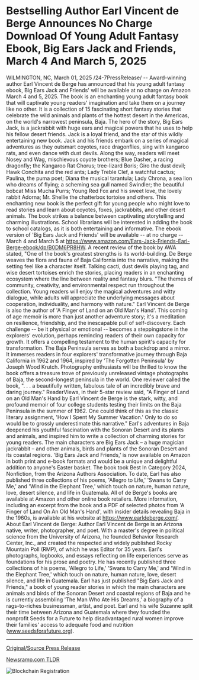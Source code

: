 # Bestselling Author Earl Vincent de Berge Announces No Charge Download Of Young Adult Fantasy Ebook, Big Ears Jack and Friends, March 4 And March 5, 2025

WILMINGTON, NC, March 01, 2025 /24-7PressRelease/ -- Award-winning author Earl Vincent de Berge has announced that his young adult fantasy ebook, Big Ears Jack and Friends' will be available at no charge on Amazon March 4 and 5, 2025.  The book is an enchanting young adult fantasy book that will captivate young readers' imagination and take them on a journey like no other. It is a collection of 15 fascinating short fantasy stories that celebrate the wild animals and plants of the hottest desert in the Americas, on the world's narrowest peninsula, Baja.  The hero of the story, Big Ears Jack, is a jackrabbit with huge ears and magical powers that he uses to help his fellow desert friends. Jack is a loyal friend, and the star of this wildly entertaining new book.  Jack and his friends embark on a series of magical adventures as they outsmart coyotes, race dragonflies, sing with kangaroo rats, and even dance with dust devils. Along the way, readers will meet Nosey and Wag, mischievous coyote brothers; Blue Dasher, a racing dragonfly; the Kangaroo Rat Chorus; tree-lizard Boris; Giro the dust devil; Hawk Conchita and the red ants; Lady Treble Clef, a watchful cactus; Paulina, the puma poet; Diana the musical tarantula; Lady Chrona, a sea lion who dreams of flying; a scheming sea gull named Swindler; the beautiful bobcat Miss Mucha Purrs; Young Red Fox and his sweet love, the lovely rabbit Adorna; Mr. Shellie the chatterbox tortoise and others.  This enchanting new book is the perfect gift for young people who might love to read stories and learn about coyotes, foxes, jackrabbits, and other desert animals. The book strikes a balance between captivating storytelling and charming illustrations. School librarians will be interested in adding the book to school catalogs, as it is both entertaining and informative.  The ebook version of 'Big Ears Jack and Friends' will be available -- at no charge -- March 4 and March 5 at https://www.amazon.com/Ears-Jack-Friends-Earl-Berge-ebook/dp/B0DM6PR8HW.  A recent review of the book by AWA stated, "One of the book's greatest strengths is its world-building. De Berge weaves the flora and fauna of Baja California into the narrative, making the setting feel like a character itself. Talking cacti, dust devils playing tag, and wise desert tortoises enrich the stories, placing readers in an enchanting ecosystem where the line between reality and fantasy blurs.  "The themes of community, creativity, and environmental respect run throughout the collection. Young readers will enjoy the magical adventures and witty dialogue, while adults will appreciate the underlying messages about cooperation, individuality, and harmony with nature."  Earl Vincent de Berge is also the author of 'A Finger of Land on an Old Man's Hand'. This coming of age memoir is more than just another adventure story; it's a meditation on resilience, friendship, and the inescapable pull of self-discovery. Each challenge -- be it physical or emotional -- becomes a steppingstone in the explorers' evolution, perhaps reminding readers of their own capacity for growth. It offers a compelling testament to the human spirit's capacity for transformation.  The Baja Peninsula serves as both a backdrop and a mirror. It immerses readers in four explorers' transformative journey through Baja California in 1962 and 1964, inspired by 'The Forgotten Peninsula' by Joseph Wood Krutch.  Photography enthusiasts will be thrilled to know the book offers a treasure trove of previously unreleased vintage photographs of Baja, the second-longest peninsula in the world.  One reviewer called the book, ". . . a beautifully written, fabulous tale of an incredibly brave and daring journey." ReaderViews, in their 5-star review said, "A Finger of Land on an Old Man's Hand by Earl Vincent de Berge is the stark, witty, and profound memoir of four college students testing their limits on the Baja Peninsula in the summer of 1962. One could think of this as the classic literary assignment, 'How I Spent My Summer Vacation.' Only to do so would be to grossly underestimate this narrative."  Earl's adventures in Baja deepened his youthful fascination with the Sonoran Desert and its plants and animals, and inspired him to write a collection of charming stories for young readers. The main characters are Big Ears Jack – a huge magician jackrabbit – and other animals, birds and plants of the Sonoran Desert and its coastal regions. 'Big Ears Jack and Friends,' is now available on Amazon in both print and e-book formats and would be a unique and delightful addition to anyone's Easter basket.  The book took Best In Category 2024, Nonfiction, from the Arizona Authors Association.  To date, Earl has also published three collections of his poems, 'Allegro to Life,' 'Swans to Carry Me,' and 'Wind in the Elephant Tree,' which touch on nature, human nature, love, desert silence, and life in Guatemala.  All of de Berge's books are available at Amazon and other online book retailers. More information, including an excerpt from the book and a PDF of selected photos from 'A Finger of Land On An Old Man's Hand', with insider details revealing Baja in the 1960s, is available at his website at https://www.earldeberge.com/.  About Earl Vincent de Berge:  Author Earl Vincent de Berge is an Arizona native, writer, photographer, and poet. With a master's degree in political science from the University of Arizona, he founded Behavior Research Center, Inc., and created the respected and widely published Rocky Mountain Poll (RMP), of which he was Editor for 35 years. Earl's photographs, logbooks, and essays reflecting on life experiences serve as foundations for his prose and poetry. He has recently published three collections of his poems, 'Allegro to Life,' 'Swans to Carry Me,' and 'Wind in the Elephant Tree,' which touch on nature, human nature, love, desert silence, and life in Guatemala.  Earl has just published "Big Ears Jack and Friends," a book of young reader stories in which the main characters are animals and birds of the Sonoran Desert and coastal regions of Baja and he is currently assembling 'The Man Who Ate His Dreams,' a biography of a rags-to-riches businessman, artist, and poet.  Earl and his wife Suzanne split their time between Arizona and Guatemala where they founded the nonprofit Seeds for a Future to help disadvantaged rural women improve their families' access to adequate food and nutrition (www.seedsforafuture.org). 

---

[Original/Source Press Release](https://www.24-7pressrelease.com/press-release/520168/bestselling-author-earl-vincent-de-berge-announces-no-charge-download-of-young-adult-fantasy-ebook-big-ears-jack-and-friends-march-4-and-march-5-2025)
                    

[Newsramp.com TLDR](https://newsramp.com/curated-news/award-winning-author-earl-vincent-de-berge-offers-free-young-adult-fantasy-ebook-on-amazon/c8d40e832470e372e0d7cbd531b35158) 

 

 



![Blockchain Registration](https://cdn.newsramp.app/24-7PressRelease/qrcode/253/1/smogaozt.webp)
